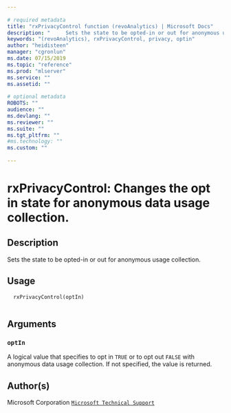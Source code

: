 ```yaml
--- 
 
# required metadata 
title: "rxPrivacyControl function (revoAnalytics) | Microsoft Docs" 
description: "     Sets the state to be opted-in or out for anonymous usage collection. " 
keywords: "(revoAnalytics), rxPrivacyControl, privacy, optin" 
author: "heidisteen" 
manager: "cgronlun" 
ms.date: 07/15/2019
ms.topic: "reference" 
ms.prod: "mlserver" 
ms.service: "" 
ms.assetid: "" 
 
# optional metadata 
ROBOTS: "" 
audience: "" 
ms.devlang: "" 
ms.reviewer: "" 
ms.suite: "" 
ms.tgt_pltfrm: "" 
#ms.technology: "" 
ms.custom: "" 
 
--- 
```

 
 
 # rxPrivacyControl: Changes the opt in state for anonymous data usage collection. 
 ## Description
 
Sets the state to be opted-in or out for anonymous usage collection.
 
 
 ## Usage

```   
  rxPrivacyControl(optIn)
 
```
 
 ## Arguments

   
    
 ### `optIn`
 A logical value that specifies to opt in `TRUE` or to opt out `FALSE` with anonymous data usage collection. If not specified, the value is returned. 
  
 
 
 ## Author(s)
 Microsoft Corporation [`Microsoft Technical Support`](https://go.microsoft.com/fwlink/?LinkID=698556&clcid=0x409)
 
 
 
 

